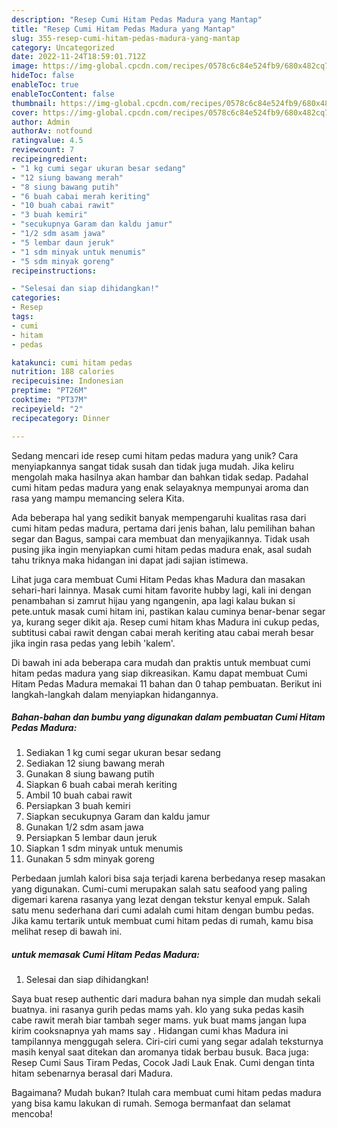 ```yaml
---
description: "Resep Cumi Hitam Pedas Madura yang Mantap"
title: "Resep Cumi Hitam Pedas Madura yang Mantap"
slug: 355-resep-cumi-hitam-pedas-madura-yang-mantap
category: Uncategorized
date: 2022-11-24T18:59:01.712Z
image: https://img-global.cpcdn.com/recipes/0578c6c84e524fb9/680x482cq70/cumi-hitam-pedas-madura-foto-resep-utama.jpg
hideToc: false
enableToc: true
enableTocContent: false
thumbnail: https://img-global.cpcdn.com/recipes/0578c6c84e524fb9/680x482cq70/cumi-hitam-pedas-madura-foto-resep-utama.jpg
cover: https://img-global.cpcdn.com/recipes/0578c6c84e524fb9/680x482cq70/cumi-hitam-pedas-madura-foto-resep-utama.jpg
author: Admin
authorAv: notfound
ratingvalue: 4.5
reviewcount: 7
recipeingredient:
- "1 kg cumi segar ukuran besar sedang"
- "12 siung bawang merah"
- "8 siung bawang putih"
- "6 buah cabai merah keriting"
- "10 buah cabai rawit"
- "3 buah kemiri"
- "secukupnya Garam dan kaldu jamur"
- "1/2 sdm asam jawa"
- "5 lembar daun jeruk"
- "1 sdm minyak untuk menumis"
- "5 sdm minyak goreng"
recipeinstructions:

- "Selesai dan siap dihidangkan!"
categories:
- Resep
tags:
- cumi
- hitam
- pedas

katakunci: cumi hitam pedas 
nutrition: 188 calories
recipecuisine: Indonesian
preptime: "PT26M"
cooktime: "PT37M"
recipeyield: "2"
recipecategory: Dinner

---
```





Sedang mencari ide resep cumi hitam pedas madura yang unik? Cara menyiapkannya sangat tidak susah dan tidak juga mudah. Jika keliru mengolah maka hasilnya akan hambar dan bahkan tidak sedap. Padahal cumi hitam pedas madura yang enak selayaknya mempunyai aroma dan rasa yang mampu memancing selera Kita.





Ada beberapa hal yang sedikit banyak mempengaruhi kualitas rasa dari cumi hitam pedas madura, pertama dari jenis bahan, lalu pemilihan bahan segar dan Bagus, sampai cara membuat dan menyajikannya. Tidak usah pusing jika ingin menyiapkan cumi hitam pedas madura enak,      asal sudah tahu triknya maka hidangan ini dapat jadi sajian istimewa.














Lihat juga cara membuat Cumi Hitam Pedas khas Madura dan masakan sehari-hari lainnya. Masak cumi hitam favorite hubby lagi, kali ini dengan penambahan si zamrut hijau yang ngangenin, apa lagi kalau bukan si pete.untuk masak cumi hitam ini, pastikan kalau cuminya benar-benar segar ya, kurang seger dikit aja. Resep cumi hitam khas Madura ini cukup pedas, subtitusi cabai rawit dengan cabai merah keriting atau cabai merah besar jika ingin rasa pedas yang lebih &#39;kalem&#39;.






Di bawah ini ada beberapa cara mudah dan praktis untuk membuat cumi hitam pedas madura yang siap dikreasikan. Kamu dapat membuat Cumi Hitam Pedas Madura memakai 11 bahan dan 0 tahap pembuatan. Berikut ini langkah-langkah dalam menyiapkan hidangannya.

<!--inarticleads1-->

##### Bahan-bahan dan bumbu yang digunakan dalam pembuatan Cumi Hitam Pedas Madura:

1. Sediakan 1 kg cumi segar ukuran besar sedang
1. Sediakan 12 siung bawang merah
1. Gunakan 8 siung bawang putih
1. Siapkan 6 buah cabai merah keriting
1. Ambil 10 buah cabai rawit
1. Persiapkan 3 buah kemiri
1. Siapkan secukupnya Garam dan kaldu jamur
1. Gunakan 1/2 sdm asam jawa
1. Persiapkan 5 lembar daun jeruk
1. Siapkan 1 sdm minyak untuk menumis
1. Gunakan 5 sdm minyak goreng


Perbedaan jumlah kalori bisa saja terjadi karena berbedanya resep masakan yang digunakan. Cumi-cumi merupakan salah satu seafood yang paling digemari karena rasanya yang lezat dengan tekstur kenyal empuk. Salah satu menu sederhana dari cumi adalah cumi hitam dengan bumbu pedas. Jika kamu tertarik untuk membuat cumi hitam pedas di rumah, kamu bisa melihat resep di bawah ini. 

<!--inarticleads2-->

#####  untuk memasak Cumi Hitam Pedas Madura:


1. Selesai dan siap dihidangkan!

Saya buat resep authentic dari madura bahan nya simple dan mudah sekali buatnya. ini rasanya gurih pedas mams yah. klo yang suka pedas kasih cabe rawit merah biar tambah seger mams. yuk buat mams jangan lupa kirim cooksnapnya yah mams say ️. Hidangan cumi khas Madura ini tampilannya menggugah selera. Ciri-ciri cumi yang segar adalah teksturnya masih kenyal saat ditekan dan aromanya tidak berbau busuk. Baca juga: Resep Cumi Saus Tiram Pedas, Cocok Jadi Lauk Enak. Cumi dengan tinta hitam sebenarnya berasal dari Madura. 

Bagaimana? Mudah bukan? Itulah cara membuat cumi hitam pedas madura yang bisa kamu lakukan di rumah. Semoga bermanfaat dan selamat mencoba!
